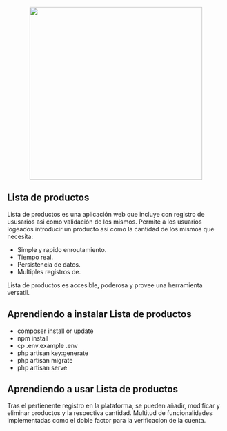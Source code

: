 <p align="center"><a href="https://laravel.com" target="_blank"><img src="https://raw.githubusercontent.com/laravel/art/master/logo-lockup/5%20SVG/2%20CMYK/1%20Full%20Color/laravel-logolockup-cmyk-red.svg" width="400"></a></p>

## Lista de productos

Lista de productos es una aplicación web que incluye con registro de ususarios asi como validación de los mismos. Permite a los usuarios logeados introducir un producto asi como la cantidad de los mismos que necesita:

- Simple y rapido enroutamiento.
- Tiempo real.
- Persistencia de datos.
- Multiples registros de.

Lista de productos es accesible, poderosa y provee una herramienta versatil.

## Aprendiendo a instalar Lista de productos
- composer install or update
- npm install
- cp .env.example .env    
- php artisan key:generate
- php artisan migrate
- php artisan serve

## Aprendiendo a usar Lista de productos

Tras el pertienente registro en la plataforma, se pueden añadir, modificar y eliminar productos y la respectiva cantidad. Multitud de funcionalidades implementadas como el doble factor para la verificacion de la cuenta.
